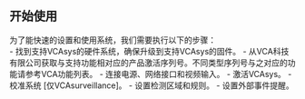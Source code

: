 ## 开始使用

为了能快速的设置和使用系统，我们需要执行以下的步骤：  
	- 找到支持VCAsys的硬件系统，确保升级到支持VCAsys的固件。
	- 从VCA科技有限公司获取与支持功能相对应的产品激活序列号。不同类型序列号与之对应的功能请参考VCA功能列表。
	- 连接电源、网络接口和视频输入。
	- 激活VCAsys。
	- 校准系统 [仅VCAsurveillance]。
	- 设置检测区域和规则。
	- 设置外部事件提醒。
	